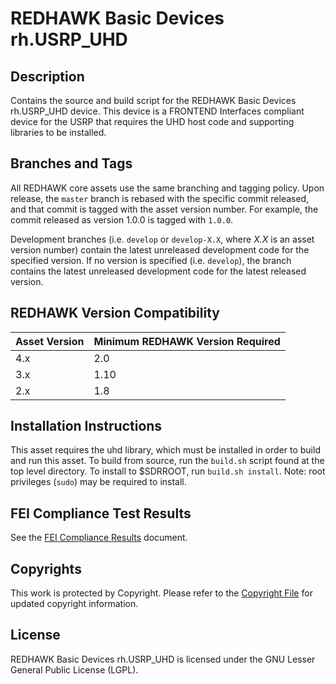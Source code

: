 # REDHAWK Basic Devices rh.USRP_UHD
 
## Description

Contains the source and build script for the REDHAWK Basic Devices rh.USRP_UHD
device. This device is a FRONTEND Interfaces compliant device for the USRP that
requires the UHD host code and supporting libraries to be installed.

## Branches and Tags

All REDHAWK core assets use the same branching and tagging policy. Upon release,
the `master` branch is rebased with the specific commit released, and that
commit is tagged with the asset version number. For example, the commit released
as version 1.0.0 is tagged with `1.0.0`.

Development branches (i.e. `develop` or `develop-X.X`, where *X.X* is an asset
version number) contain the latest unreleased development code for the specified
version. If no version is specified (i.e. `develop`), the branch contains the
latest unreleased development code for the latest released version.

## REDHAWK Version Compatibility

| Asset Version | Minimum REDHAWK Version Required |
| ------------- | -------------------------------- |
| 4.x           | 2.0                              |
| 3.x           | 1.10                             |
| 2.x           | 1.8                              |

## Installation Instructions

This asset requires the uhd library, which must be installed in order to build
and run this asset. To build from source, run the `build.sh` script found at the
top level directory. To install to $SDRROOT, run `build.sh install`. Note: root
privileges (`sudo`) may be required to install.

## FEI Compliance Test Results

See the [FEI Compliance Results](tests/FEI_Compliance_Results.md) document.

## Copyrights

This work is protected by Copyright. Please refer to the
[Copyright File](COPYRIGHT) for updated copyright information.

## License

REDHAWK Basic Devices rh.USRP_UHD is licensed under the GNU Lesser General
Public License (LGPL).

